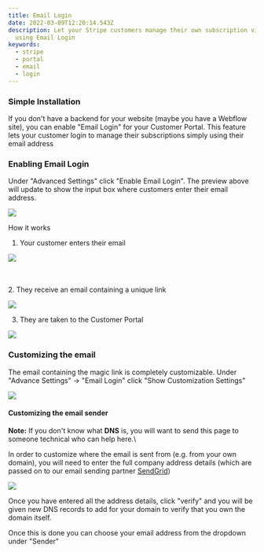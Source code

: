 ```yaml
---
title: Email Login
date: 2022-03-09T12:20:14.543Z
description: Let your Stripe customers manage their own subscription via email
  using Email Login
keywords:
  - stripe
  - portal
  - email
  - login
---
```

### Simple Installation

If you don't have a backend for your website (maybe you have a Webflow site), you can enable "Email Login" for your Customer Portal. This feature lets your customer login to manage their subscriptions simply using their email address

### Enabling Email Login

Under "Advanced Settings" click "Enable Email Login". The preview above will update to show the input box where customers enter their email address.



![](/img/customer-portal-enable-email.png)

How it works


1. Your customer enters their email

![](https://www.pricewell.com/img/webflow/customer-portal-button.jpg)

\
\
2. They receive an email containing a unique link 

![](https://www.pricewell.com/img/webflow/webflow-stripe-login-link.png)

3. They are taken to the Customer Portal

![](https://www.pricewell.com/img/stripe-customer-portal.png)





### Customizing the email

The email containing the magic link is completely customizable. 
Under "Advance Settings" -> "Email Login" click "Show Customization Settings"

![](/img/customer-portal-email-customization.png)



#### Customizing the email sender

**Note:** If you don't know what **DNS** is, you will want to send this page to someone technical who can help here.\

In order to customize where the email is sent from (e.g. from your own domain), you will need to enter the full company address details (which are passed on to our email sending partner [SendGrid](https://sendgrid.com/))

![](/img/customer-portal-verify-sender.png)

Once you have entered all the address details, click "verify" and you will be given new DNS records to add for your domain to verify that you own the domain itself.

Once this is done you can choose your email address from the dropdown under "Sender"